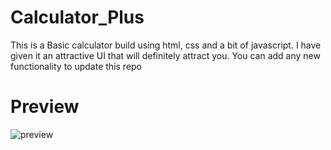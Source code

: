 # Calculator_Plus
This is a Basic calculator build using html, css and a bit of javascript.  I have given it an attractive UI that will definitely attract you. You can add any new functionality  to update this repo

# Preview

![preview](https://user-images.githubusercontent.com/75898512/103904838-d4c02700-5123-11eb-879b-e8be41baac1c.PNG)

